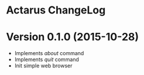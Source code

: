 Actarus ChangeLog
================

# Version 0.1.0 (2015-10-28)

- Implements *about* command
- Implements *quit* command
- Init simple web browser
